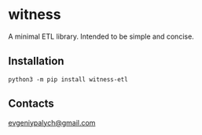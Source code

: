 # witness

A minimal ETL library.
Intended to be simple and concise.

## Installation
```
python3 -m pip install witness-etl
```

## Contacts

evgeniypalych@gmail.com
